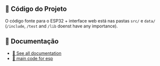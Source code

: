 
## 🔧 Código do Projeto

O código fonte para o ESP32 + interface web está nas pastas `src/` e `data/` (`/include`, `/test` and `/lib` doenst have any importance).

## 📄 Documentação

- [📁 See all documentation](docs/)
- [📁 main code for esp](src/)
